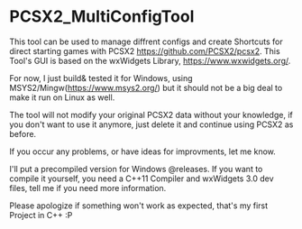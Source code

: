 # PCSX2_MultiConfigTool

This tool can be used to manage diffrent configs and create Shortcuts for direct starting games with PCSX2 https://github.com/PCSX2/pcsx2.
This Tool's GUI is based on the wxWidgets Library, https://www.wxwidgets.org/.

For now, I just build& tested it for Windows, using MSYS2/Mingw(https://www.msys2.org/) but it should not be a big deal to make it run on Linux as well.

The tool will not modify your original PCSX2 data without your knowledge, if you don't want to use it anymore, just delete it and continue using PCSX2 as before.

If you occur any problems, or have ideas for improvments, let me know.

I'll put a precompiled version for Windows @releases. If you want to compile it yourself, you need a C++11 Compiler and wxWidgets 3.0 dev files, tell me if you need more information.

Please apologize if something won't work as expected, that's my first Project in C++ :P
